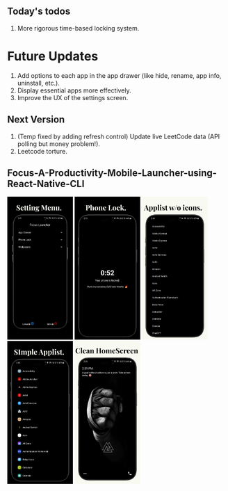 ## Today's todos

1. More rigorous time-based locking system.

# Future Updates
1. Add options to each app in the app drawer (like hide, rename, app info, uninstall, etc.).
2. Display essential apps more effectively.
3. Improve the UX of the settings screen.

## Next Version
1. (Temp fixed by adding refresh control) Update live LeetCode data (API polling but money problem!).
2. Leetcode torture.

<h2>Focus-A-Productivity-Mobile-Launcher-using-React-Native-CLI</h2>
<img src="https://github.com/chetannn-github/Focus-A-Productivity-Mobile-Launcher-using-React-Native-CLI/blob/main/assets/preview/leetcode.png" width="30%" />
<img src="https://github.com/chetannn-github/Focus-A-Productivity-Mobile-Launcher-using-React-Native-CLI/blob/main/assets/preview/lock.png" width="30%" />
<img src="https://github.com/chetannn-github/Focus-A-Productivity-Mobile-Launcher-using-React-Native-CLI/blob/main/assets/preview/app%20drawer%202.png" width="30%" />
<img src="https://github.com/chetannn-github/Focus-A-Productivity-Mobile-Launcher-using-React-Native-CLI/blob/main/assets/preview/app%20drawer.png" width="30%" />
<img src="https://github.com/chetannn-github/Focus-A-Productivity-Mobile-Launcher-using-React-Native-CLI/blob/main/assets/preview/home.png" width="30%" />
